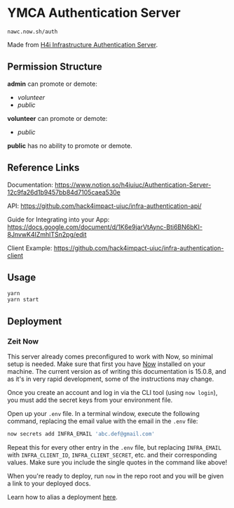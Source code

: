 # YMCA Authentication Server

    nawc.now.sh/auth

Made from [H4i Infrastructure Authentication Server](https://github.com/hack4impact-uiuc/infra-authentication-server).

## Permission Structure

**admin** can promote or demote:

- _volunteer_
- _public_

**volunteer** can promote or demote:

- _public_

**public** has no ability to promote or demote.

## Reference Links

Documentation: https://www.notion.so/h4iuiuc/Authentication-Server-12c9fa26d1b9457bb84d7105caea530e

API: https://github.com/hack4impact-uiuc/infra-authentication-api/

Guide for Integrating into your App: https://docs.google.com/document/d/1K6e9jarVtAync-Bti6BN6bKI-8JnvwK4IZmhlTSn2pg/edit

Client Example: https://github.com/hack4impact-uiuc/infra-authentication-client

## Usage

```
yarn
yarn start
```

## Deployment

### Zeit Now

This server already comes preconfigured to work with Now, so minimal setup is needed.
Make sure that first you have [Now](https://zeit.co/download) installed on your machine. The current version as of writing this documentation is 15.0.8, and as it's in very rapid development, some of the instructions may change.

Once you create an account and log in via the CLI tool (using `now login`), you must add the secret keys from your environment file.

Open up your `.env` file. In a terminal window, execute the following command, replacing the email value with the email in the `.env` file:

```bash
now secrets add INFRA_EMAIL 'abc.def@gmail.com'
```

Repeat this for every other entry in the `.env` file, but replacing `INFRA_EMAIL` with `INFRA_CLIENT_ID`, `INFRA_CLIENT_SECRET`, etc. and their corresponding values. Make sure you include the single quotes in the command like above!

When you're ready to deploy, run `now` in the repo root and you will be given a link to your deployed docs.

Learn how to alias a deployment [here](https://zeit.co/docs/v2/domains-and-aliases/aliasing-a-deployment).
